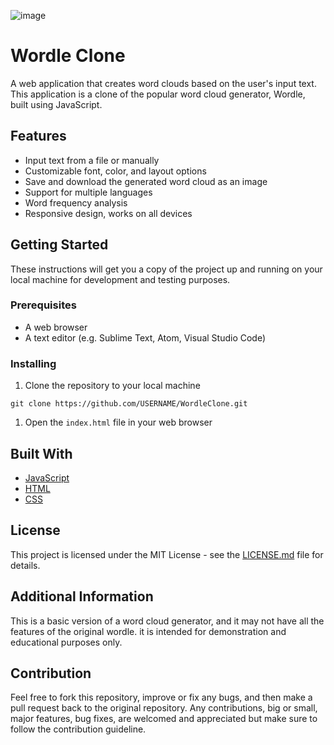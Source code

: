 ![image](https://user-images.githubusercontent.com/47408756/158931666-c729f45d-4551-47bb-adb9-bef2556069f7.png)
# Wordle Clone

A web application that creates word clouds based on the user's input text. This application is a clone of the popular word cloud generator, Wordle, built using JavaScript.

## Features

- Input text from a file or manually
- Customizable font, color, and layout options
- Save and download the generated word cloud as an image
- Support for multiple languages
- Word frequency analysis
- Responsive design, works on all devices

## Getting Started

These instructions will get you a copy of the project up and running on your local machine for development and testing purposes.

### Prerequisites

- A web browser
- A text editor (e.g. Sublime Text, Atom, Visual Studio Code)

### Installing

1. Clone the repository to your local machine

```
git clone https://github.com/USERNAME/WordleClone.git
```

1. Open the `index.html` file in your web browser

## Built With

- [JavaScript](https://www.javascript.com/)
- [HTML](https://www.w3.org/html/)
- [CSS](https://www.w3.org/Style/CSS/)

## License

This project is licensed under the MIT License - see the [LICENSE.md](https://chat.openai.com/LICENSE.md) file for details.

## Additional Information

This is a basic version of a word cloud generator, and it may not have all the features of the original wordle. it is intended for demonstration and educational purposes only.

## Contribution

Feel free to fork this repository, improve or fix any bugs, and then make a pull request back to the original repository. Any contributions, big or small, major features, bug fixes, are welcomed and appreciated but make sure to follow the contribution guideline.
